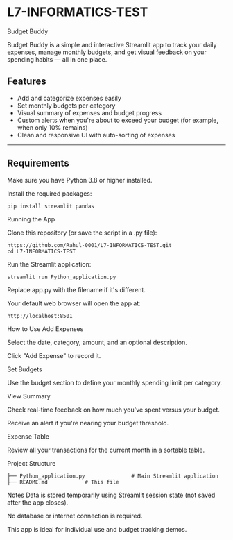 # L7-INFORMATICS-TEST

Budget Buddy

Budget Buddy is a simple and interactive Streamlit app to track your daily expenses, manage monthly budgets, and get visual feedback on your spending habits — all in one place.

## Features

- Add and categorize expenses easily
- Set monthly budgets per category
- Visual summary of expenses and budget progress
- Custom alerts when you're about to exceed your budget (for example, when only 10% remains)
- Clean and responsive UI with auto-sorting of expenses

---

## Requirements

Make sure you have Python 3.8 or higher installed.

Install the required packages:

```bash
pip install streamlit pandas
````

Running the App

Clone this repository (or save the script in a .py file):
```
https://github.com/Rahul-0001/L7-INFORMATICS-TEST.git
cd L7-INFORMATICS-TEST
```

Run the Streamlit application:
```
streamlit run Python_application.py
```
Replace app.py with the filename if it's different.

Your default web browser will open the app at:
```
http://localhost:8501
```

How to Use
Add Expenses

Select the date, category, amount, and an optional description.

Click "Add Expense" to record it.

Set Budgets

Use the budget section to define your monthly spending limit per category.

View Summary

Check real-time feedback on how much you've spent versus your budget.

Receive an alert if you're nearing your budget threshold.

Expense Table

Review all your transactions for the current month in a sortable table.

Project Structure

```budget-buddy/
├── Python_application.py               # Main Streamlit application
├── README.md            # This file
```

Notes
Data is stored temporarily using Streamlit session state (not saved after the app closes).

No database or internet connection is required.

This app is ideal for individual use and budget tracking demos.
